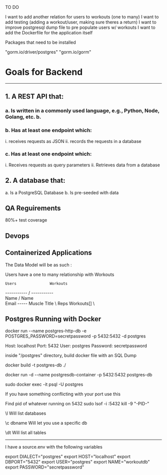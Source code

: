 TO DO 

I want to add another relation for users to workouts (one to many)
I want to add testing (adding a workout/user, making sure theres a return)
I want to improve postgresql dump file to pre populate users w/ workouts
I want to add the Dockerfile for the application itself



Packages that need to be installed

"gorm.io/driver/postgres"
"gorm.io/gorm"


# Goals for Backend

----------------------------------------

## 1. A REST API that: 
### a. Is written in a commonly used language, e.g., Python, Node, Golang, etc. b. 
### b. Has at least one endpoint which: 
i. receives requests as JSON 
ii. records the requests in a database 
### c. Has at least one endpoint which: 
i. Receives requests as query parameters 
ii. Retrieves data from a database 
## 2. A database that: 
a. Is a PostgreSQL Database
b. Is pre-seeded with data 


## QA Reguirements 
80%+ test coverage 

## Devops 
Containerized Applications
---------------------------------------

The Data Model will be as such :

Users have a one to many relationship with Workouts

    Users               Workouts            
  -----------      /   -----------       
    Name          /      Name              
    Email       -----    Muscle
    Title         \      Reps
    Workouts[]       \     


Postgres Running with Docker 
-------------------------------------------

docker run --name postgres-http-db -e POSTGRES_PASSWORD=secretpassword -p 5432:5432 -d postgres

Host: localhost
Port: 5432
User: postgres
Password: secretpassword

inside "/postgres" directory, build docker file with an SQL Dump

docker build -t postgres-db ./

docker run -d --name postgresdb-container -p 5432:5432 postgres-db

sudo docker exec -it <postgresdb-container> psql -U postgres

If you have something conflicting with your port use this 

Find pid of whatever running on 5432 
sudo lsof -i :5432
kill -9 "-PID-"

\l               Will list databases

\c dbname        Will let you use a specific db

\dt              Will list all tables


---------------------------------------------

I have a source.env with the following variables

export DIALECT="postgres"
export HOST="localhost"
export DBPORT="5432"
export USER="postgres"
export NAME="workoutdb"
export PASSWORD="secretpassword"